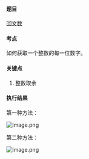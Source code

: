 #### 题目

[回文数](https://leetcode.cn/problems/palindrome-number/)

#### 考点

如何获取一个整数的每一位数字。

#### 关键点

1. 整数取余

#### 执行结果

第一种方法：

![image.png](https://pic.leetcode.cn/1651070482-LwHegp-image.png)

第二种方法：

![image.png](https://pic.leetcode.cn/1651072607-wUUdrw-image.png)